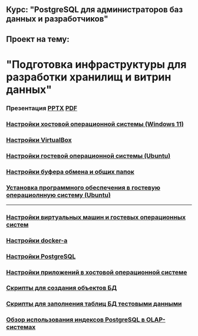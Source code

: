 ## Курс: "PostgreSQL для администраторов баз данных и разработчиков" ##  
## Проект на тему: ##  
# "Подготовка инфраструктуры для разработки хранилищ и витрин данных" #

### Презентация [PPTX](DataMartInfrastructure.pptx) [PDF](DataMartInfrastructure.pdf) ###

### [Настройки хостовой операционной системы (Windows 11)](HostOSSettings.md) ###

### [Настройки VirtualBox](VirtualBoxSettings.md) ###

### [Настройки гостевой операционной системы (Ubuntu)](UbuntuSettings.md) ###

### [Настройки буфера обмена и общих папок](ClipboardSharedFolder.md) ###

### [Установка программного обеспечения в гостевую операциолнную систему (Ubuntu)](UbuntuSoftware.md) ###



----------------------------  

### [Настройки виртуальных машин и гостевых операционных систем](file.txt) ###

### [Настройки docker-а](file.txt) ###

### [Настройки PostgreSQL](file.txt) ###

### [Настройки приложений в хостовой операционной системе](file.txt) ###

### [Скрипты для создания объектов БД](file.txt) ###

### [Скрипты для заполнения таблиц БД тестовыми данными](file.txt) ###

### [Обзор использования индексов PostgreSQL в OLAP-системах](file.txt) ###
